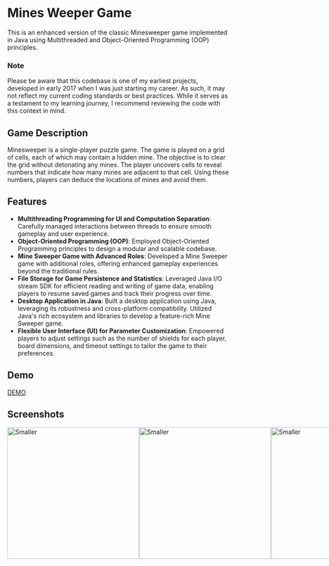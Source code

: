 # Mines Weeper Game
This is an enhanced version of the classic Minesweeper game implemented in Java using Multithreaded and Object-Oriented Programming (OOP) principles.

### Note
Please be aware that this codebase is one of my earliest projects, developed in early 2017 when I was just starting my career. As such, it may not reflect my current coding standards or best practices. While it serves as a testament to my learning journey, I recommend reviewing the code with this context in mind.

## Game Description

Minesweeper is a single-player puzzle game. The game is played on a grid of cells, each of which may contain a hidden mine. The objective is to clear the grid without detonating any mines. The player uncovers cells to reveal numbers that indicate how many mines are adjacent to that cell. Using these numbers, players can deduce the locations of mines and avoid them.


## Features
- **Multithreading Programming for UI and Computation Separation**: Carefully managed interactions between threads to ensure smooth gameplay and user experience.
- **Object-Oriented Programming (OOP)**: Employed Object-Oriented Programming principles to design a modular and scalable codebase.
- **Mine Sweeper Game with Advanced Roles**: Developed a Mine Sweeper game with additional roles, offering enhanced gameplay experiences beyond the traditional rules.
- **File Storage for Game Persistence and Statistics**: Leveraged Java I/O stream SDK for efficient reading and writing of game data, enabling players to resume saved games and track their progress over time.
- **Desktop Application in Java**: Built a desktop application using Java, leveraging its robustness and cross-platform compatibility. Utilized Java's rich ecosystem and libraries to develop a feature-rich Mine Sweeper game.
- **Flexible User Interface (UI) for Parameter Customization**: Empowered players to adjust settings such as the number of shields for each player, board dimensions, and timeout settings to tailor the game to their preferences.

## Demo
[DEMO](https://drive.google.com/drive/folders/1Ku5xlSo3HvlcCpj6LKSet5IKCy6-SazJ?usp=drive_link)

## Screenshots
<div style='display:flex;'>
<img src="images/image1.png" alt="Smaller" width="300"/>
<img src="images/image2.png" alt="Smaller" width="300"/>
<img src="images/image3.png" alt="Smaller" width="300"/>
<img src="images/image4.png" alt="Smaller" width="300"/>
<img src="images/image5.png" alt="Smaller" width="300"/>
</div>
